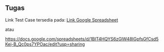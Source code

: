 ## Tugas
Link Test Case tersedia pada: [Link Google Spreadsheet](https://docs.google.com/spreadsheets/d/1BIT4HQYS6zGlW48IGpfsGfCsd5Kej-B_Qc0ps7YPOac/edit?usp=sharing)

atau 

https://docs.google.com/spreadsheets/d/1BIT4HQYS6zGlW48IGpfsGfCsd5Kej-B_Qc0ps7YPOac/edit?usp=sharing